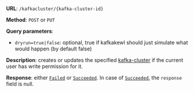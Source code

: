 **URL**: `/kafkacluster/{kafka-cluster-id}`

**Method**: `POST` or `PUT`

**Query parameters**:
 - `dryrun=true|false`: optional, true if kafkakewl should just simulate what would happen (by default false)

**Description**: creates or updates the specified [kafka-cluster](KafkaCluster.md) if the current user has write permission for it.

**Response**: either [`Failed`](../Failed.md) or [`Succeeded`](../Succeeded.md). In case of [`Succeeded`](../Succeeded.md), the `response` field is null.
